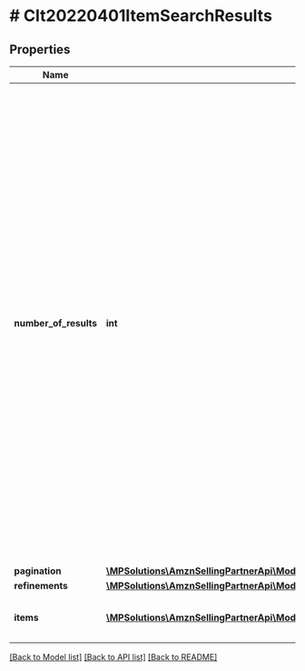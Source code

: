 # # CIt20220401ItemSearchResults

## Properties

Name | Type | Description | Notes
------------ | ------------- | ------------- | -------------
**number_of_results** | **int** | For &#x60;identifiers&#x60;-based searches, the total number of Amazon catalog items found. For &#x60;keywords&#x60;-based searches, the estimated total number of Amazon catalog items matched by the search query (only results up to the page count limit will be returned per request regardless of the number found).  Note: The maximum number of items (ASINs) that can be returned and paged through is 1000. |
**pagination** | [**\MPSolutions\AmznSellingPartnerApi\Models\CatalogItems20220401\CIt20220401Pagination**](CIt20220401Pagination.md) |  |
**refinements** | [**\MPSolutions\AmznSellingPartnerApi\Models\CatalogItems20220401\CIt20220401Refinements**](CIt20220401Refinements.md) |  |
**items** | [**\MPSolutions\AmznSellingPartnerApi\Models\CatalogItems20220401\CIt20220401Item[]**](CIt20220401Item.md) | A list of items from the Amazon catalog. |

[[Back to Model list]](../../README.md#models) [[Back to API list]](../../README.md#endpoints) [[Back to README]](../../README.md)
